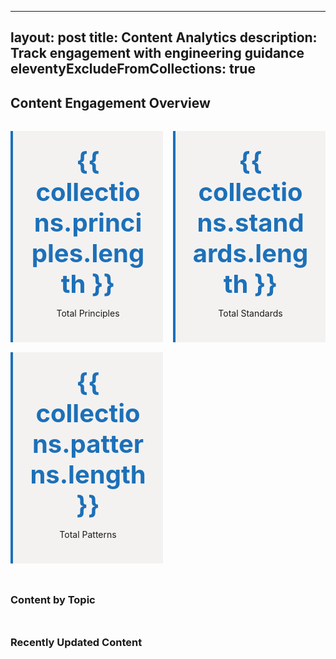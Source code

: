 
---
layout: post
title: Content Analytics
description: Track engagement with engineering guidance
eleventyExcludeFromCollections: true
---

<div id="analytics-dashboard">
  <h2>Content Engagement Overview</h2>
  
  <div class="stats-grid">
    <div class="stat-card">
      <h3 id="total-principles">{{ collections.principles.length }}</h3>
      <p>Total Principles</p>
    </div>
    <div class="stat-card">
      <h3 id="total-standards">{{ collections.standards.length }}</h3>
      <p>Total Standards</p>
    </div>
    <div class="stat-card">
      <h3 id="total-patterns">{{ collections.patterns.length }}</h3>
      <p>Total Patterns</p>
    </div>
  </div>

  <div class="content-breakdown">
    <h3>Content by Topic</h3>
    <div id="topic-chart"></div>
  </div>

  <div class="recent-updates">
    <h3>Recently Updated Content</h3>
    <div id="recent-content"></div>
  </div>
</div>

<style>
.stats-grid {
  display: grid;
  grid-template-columns: repeat(auto-fit, minmax(200px, 1fr));
  gap: 1rem;
  margin: 2rem 0;
}
.stat-card {
  background: #f3f2f1;
  padding: 1.5rem;
  text-align: center;
  border-left: 4px solid #1d70b8;
}
.stat-card h3 {
  font-size: 2.5rem;
  margin: 0;
  color: #1d70b8;
}
.content-breakdown, .recent-updates {
  margin: 3rem 0;
}
</style>
